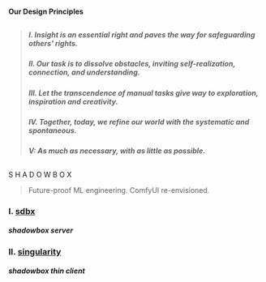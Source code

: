  
#### Our Design Principles  </div>
##
> ##### I. Insight is an essential right and paves the way for safeguarding others' rights. </span>
> ##### II. Our task is to dissolve obstacles, inviting self-realization, connection, and understanding.
> ##### III. Let the transcendence of manual tasks give way to exploration, inspiration and creativity.
> ##### IV. Together, today, we refine our world with the systematic and spontaneous.
> ##### V: As much as necessary, with as little as possible.

##

S H A D O W B O X 

> Future-proof ML engineering. ComfyUI re-envisioned.

### I. [sdbx](https://github.com/darkshapes/sdbx)
##### shadowbox server

### II. [singularity](https://github.com/darkshapes/singularity)
##### shadowbox thin client

